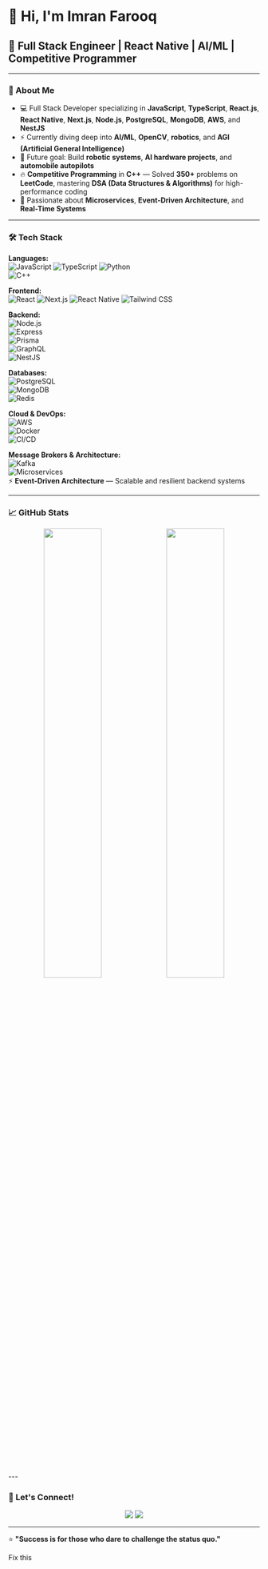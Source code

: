 # 👋 Hi, I'm Imran Farooq

## 🚀 Full Stack Engineer | React Native | AI/ML | Competitive Programmer

---

### 🌟 About Me  

- 💻 Full Stack Developer specializing in **JavaScript**, **TypeScript**, **React.js**, **React Native**, **Next.js**, **Node.js**, **PostgreSQL**, **MongoDB**, **AWS**, and **NestJS**  
- ⚡ Currently diving deep into **AI/ML**, **OpenCV**, **robotics**, and **AGI (Artificial General Intelligence)**  
- 🧠 Future goal: Build **robotic systems**, **AI hardware projects**, and **automobile autopilots**  
- 🔥 **Competitive Programming** in **C++** — Solved **350+** problems on **LeetCode**, mastering **DSA (Data Structures & Algorithms)** for high-performance coding  
- 🚀 Passionate about **Microservices**, **Event-Driven Architecture**, and **Real-Time Systems**  

---

### 🛠️ Tech Stack  

**Languages:**  
![JavaScript](https://img.shields.io/badge/JavaScript-F7DF1E?style=flat&logo=javascript&logoColor=black) 
![TypeScript](https://img.shields.io/badge/TypeScript-3178C6?style=flat&logo=typescript&logoColor=white) 
![Python](https://img.shields.io/badge/Python-3776AB?style=flat&logo=python&logoColor=white)  
![C++](https://img.shields.io/badge/C%2B%2B-00599C?style=flat&logo=c%2B%2B&logoColor=white)

**Frontend:**  
![React](https://img.shields.io/badge/React-61DAFB?style=flat&logo=react&logoColor=black)
![Next.js](https://img.shields.io/badge/Next.js-000000?style=flat&logo=nextdotjs&logoColor=white)
![React Native](https://img.shields.io/badge/React_Native-61DAFB?style=flat&logo=react&logoColor=black)
![Tailwind CSS](https://img.shields.io/badge/Tailwind_CSS-06B6D4?style=flat&logo=tailwind-css&logoColor=white)

**Backend:**  
![Node.js](https://img.shields.io/badge/Node.js-339933?style=flat&logo=nodedotjs&logoColor=white)  
![Express](https://img.shields.io/badge/Express.js-000000?style=flat&logo=express&logoColor=white)  
![Prisma](https://img.shields.io/badge/Prisma-2D3748?style=flat&logo=prisma&logoColor=white)  
![GraphQL](https://img.shields.io/badge/GraphQL-E10098?style=flat&logo=graphql&logoColor=white)  
![NestJS](https://img.shields.io/badge/NestJS-E0234E?style=flat&logo=nestjs&logoColor=white)

**Databases:**  
![PostgreSQL](https://img.shields.io/badge/PostgreSQL-336791?style=flat&logo=postgresql&logoColor=white)  
![MongoDB](https://img.shields.io/badge/MongoDB-47A248?style=flat&logo=mongodb&logoColor=white)  
![Redis](https://img.shields.io/badge/Redis-DC382D?style=flat&logo=redis&logoColor=white)  

**Cloud & DevOps:**  
![AWS](https://img.shields.io/badge/AWS-232F3E?style=flat&logo=amazonaws&logoColor=white)  
![Docker](https://img.shields.io/badge/Docker-2496ED?style=flat&logo=docker&logoColor=white)  
![CI/CD](https://img.shields.io/badge/CI%2FCD-430098?style=flat&logo=githubactions&logoColor=white)

**Message Brokers & Architecture:**  
![Kafka](https://img.shields.io/badge/Apache_Kafka-231F20?style=flat&logo=apachekafka&logoColor=white)  
![Microservices](https://img.shields.io/badge/Microservices-0052CC?style=flat&logo=githubsponsors&logoColor=white)  
⚡ **Event-Driven Architecture** — Scalable and resilient backend systems  

---

### 📈 GitHub Stats  

<p align="center">
  <img width="48%" src="https://github-readme-stats.vercel.app/api?username=imranf620&show_icons=true&theme=radical" />
  <img width="48%" src="https://github-readme-streak-stats.herokuapp.com/?user=imranf620&theme=radical" />
</p>
---

### 💬 Let's Connect!  

<p align="center">
  <a href="https://www.linkedin.com/in/imranfarooqqaisrani"><img src="https://img.shields.io/badge/LinkedIn-0A66C2?style=flat&logo=linkedin&logoColor=white" /></a>
  <a href="mailto:imranf620@gmail.com"><img src="https://img.shields.io/badge/Email-D14836?style=flat&logo=gmail&logoColor=white" /></a>
</p>

---

⭐️ **"Success is for those who dare to challenge the status quo."**

Fix this
